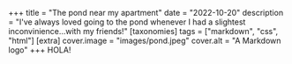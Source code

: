 +++
title = "The pond near my apartment"
date = "2022-10-20"
description = "I've always loved going to the pond whenever I had a slightest inconvinience...with my friends!"
[taxonomies]
tags = ["markdown", "css", "html"]
[extra]
cover.image = "images/pond.jpeg"
cover.alt = "A Markdown logo"
+++
HOLA!